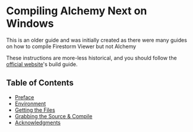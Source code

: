 # Compiling Alchemy Next on Windows

This is an older guide and was initially created as there were many guides on how to compile Firestorm Viewer but not Alchemy

These instructions are more-less historical, and you should follow the [official website](https://alchemyviewer.org/docs/build/Windows)'s build guide.

## Table of Contents

- [Preface](Preface.md)
- [Environment](Environment.md)
- [Getting the Files](Getting%20the%20Files.md)
- [Grabbing the Source & Compile](Grabbing%20the%20Source%20%26%20Compile.md)
- [Acknowledgments](Acknowledgements.md)

